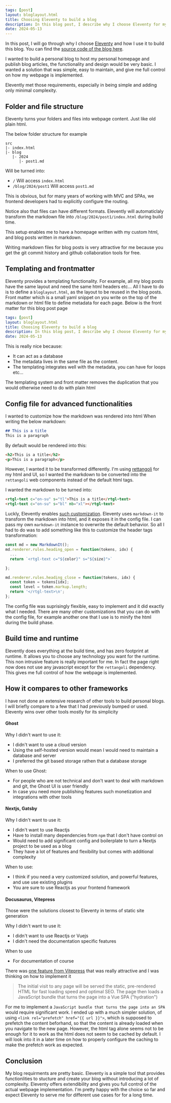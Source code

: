 ```yaml
---
tags: [post]
layout: bloglayout.html
title: Choosing Eleventy to build a blog
description: In this blog post, I describe why I choose Eleventy for my blog. Eleventy is tool that provides essential features to build a blog and introducing only minimal complexity.
date: 2024-05-13
---
```


In this post, I will go through why I choose [Eleventy](https://www.11ty.dev/) and how I use it to build this blog.
You can find the [source code of the blog here](https://github.com/han4wluc/han4wluc.com).

I wanted to build a personal blog to host my personal homepage and publish blog articles, the functionality and design would be very basic. I wanted a solution that was simple, easy to maintain, and give me full control on how my webpage is implemented.

Elevently met those requirements, especially in being simple and adding only minimal complexity.

## Folder and file structure

Eleventy turns your folders and files into webpage content. Just like old plain html.

The below folder structure for example
```
src
|- index.html
|- blog
   |- 2024
      |- post1.md
```
Will be turned into:

* `/` Will access `index.html`
* `/blog/2024/post1` Will access `post1.md`

This is obvious, but for many years of working with MVC and SPAs, we frontend developers had to explicitly configure the routing. 

Notice also that files can have different formats. Elevently will automaticlaly transform the markdown file into `/blog/2024/post1/index.html` during build time.

This setup enables me to have a homepage written with my custom html, and blog posts written in markdown.

Writing markdown files for blog posts is very attractive for me because you get the git commit history and github collaboration tools for free.

## Templating and frontmatter

Eleventy provides a templating functionality. For example, all my blog posts have the same layout and need the same html headers etc... All I have to do is to define a `bloglayout.html`, as the layout to be reused in the blog posts.
Front matter which is a small yaml snippet on you write on the top of the markdown or html file to define metadata for each page.
Below is the front matter for this blog post page

```yaml
tags: [post]
layout: bloglayout.html
title: Choosing Eleventy to build a blog
description: In this blog post, I describe why I choose Eleventy for my blog...
date: 2024-05-13
```

This is really nice because:
* It can act as a database
* The metadata lives in the same file as the content.
* The templating integrates well with the metadata, you can have for loops etc...

The templating system and front matter removes the duplication that you would otherwise need to do with plain html

## Config file for advanced functionalities

I wanted to customize how the markdown was rendered into html
When writing the below markdown:

```md
## This is a title
This is a paragraph
```

By default would be rendered into this:
```html
<h2>This is a title</h2>
<p>This is a paragraph</p>
```

However, I wanted it to be transformed differently. I'm using [rettangoli](https://github.com/yuusoft-org/rettangoli) for my html and UI, so I wanted the markdown to be converted into the `rettangoli` web components instead of the default html tags.

I wanted the markdown to be turned into:
```html
<rtgl-text c="on-su" s="tl">This is a title</rtgl-text>
<rtgl-text c="on-su" s="bl" mb="xl"></rtgl-text>
```

Luckly, Elevently enables [such customization](https://www.11ty.dev/docs/languages/markdown/#markdown-options). Eleventy uses `markdown-it` to transform the markdown into html, and it exposes it in the config file. I can pass my own `markdown-it` instance to overwrite the default behavior.
So all I had to do was to add something like this to customize the header tags transformation:

```js
const md = new MarkdownIt();
md.renderer.rules.heading_open = function(tokens, idx) {
  ...
  return `<rtgl-text c="${color}" s="${size}">`

};

md.renderer.rules.heading_close = function(tokens, idx) {
  const token = tokens[idx];
  const level = token.markup.length;
  return '</rtgl-text>\n';
};
```

The config file was suprisingly flexible, easy to implement and it did exactly what I needed.
There are many other customizations that you can do with the config file, for example another one that I use is to minify the html during the build phase.

## Build time and runtime

Elevently does everything at the build time, and has zero footprint at runtime. It allows you to choose any technology you want for the runtime.
This non intrusive feature is really important for me. In fact the page right now does not use any javascript except for the `rettangoli` dependency. This gives me full control of how the webpage is implemented.

## How it compares to other frameworks

I have not done an extensive research of other tools to build personal blogs. I will briefly compare to a few that I had previously bumped or used.
Eleventy wins over other tools mostly for its simplicity

#### Ghost

Why I didn't want to use it:
* I didn't want to use a cloud version
* Using the self-hosted version would mean I would need to maintain a database and server
* I preferred the git based storage rathen that a database storage

When to use Ghost:
* For people who are not technical and don't want to deal with markdown and git, the Ghost UI is user friendly
* In case you need more publishing features such monetization and integrations with other tools

#### Nextjs, Gatsby

Why I didn't want to use it:
* I didn't want to use Reactjs
* Have to install many dependencies from `npm` that I don't have control on
* Would need to add significant config and boilerplate to turn a Nextjs project to be used as a blog
* They have a lot of features and flexibility but comes with additional complexity

When to use:
* I think if you need a very customized solution, and powerful features, and use use existing plugins
* You are sure to use Reactjs as your frontend framework

####  Docusaurus, Vitepress

Those were the solutions closest to Eleventy in terms of static site generation

Why I didn't want to use it:
* I didn't want to use Reactjs or Vuejs
* I didn't need the documentation specific features

When to use
* For documentation of course

There was [one feature from Vitepress](https://vitepress.dev/guide/what-is-vitepress#performance) that was really attractive and I was thinking on how to implement it

> The initial visit to any page will be served the static, pre-rendered HTML for fast loading speed and optimal SEO. The page then loads a JavaScript bundle that turns the page into a Vue SPA ("hydration")

For me to implement a `JavaScript bundle that turns the page into an SPA` would require significant work.
I ended up with a much simpler solution, of using `<link rel="prefetch" href="{{ url }}">`, which is supposed to prefetch the content beforhand, so that the content is already loaded when you navigate to the new page. However, the html tag alone seems not to be enough for it to work as the html does not seem to be cached by default. I will look into it in a later time on how to properly configure the caching to make the prefetch work as expected.

## Conclusion

My blog requirments are pretty basic. Eleventy is a simple tool that provides functionlities to stucture and create your blog without introducing a lot of complexity. Eleventy offers extendibility and gives you full control of the actual webpage implementation.
I'm pretty happy with the choice so far and expect Eleventy to serve me for different use cases for for a long time.
